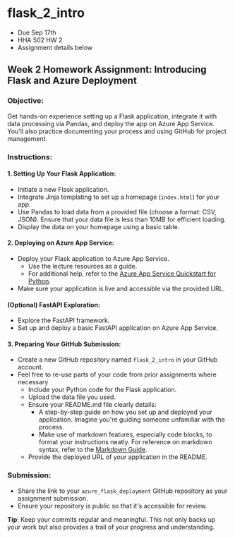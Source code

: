 # flask_2_intro
* Due Sep 17th
* HHA 502 HW 2
* Assignment details below

## **Week 2 Homework Assignment: Introducing Flask and Azure Deployment**

### **Objective**:
Get hands-on experience setting up a Flask application, integrate it with data processing via Pandas, and deploy the app on Azure App Service. You'll also practice documenting your process and using GitHub for project management.

### **Instructions**:

#### **1. Setting Up Your Flask Application**:
- Initiate a new Flask application.
- Integrate Jinja templating to set up a homepage (`index.html`) for your app.
- Use Pandas to load data from a provided file (choose a format: CSV, JSON). Ensure that your data file is less than 10MB for efficient loading.
- Display the data on your homepage using a basic table.

#### **2. Deploying on Azure App Service**:
- Deploy your Flask application to Azure App Service.
  - Use the lecture resources as a guide.
  - For additional help, refer to the [Azure App Service Quickstart for Python](https://learn.microsoft.com/en-us/azure/app-service/quickstart-python).
- Make sure your application is live and accessible via the provided URL.

#### **(Optional) FastAPI Exploration**:
- Explore the FastAPI framework.
- Set up and deploy a basic FastAPI application on Azure App Service.

#### **3. Preparing Your GitHub Submission**:
- Create a new GitHub repository named `flask_2_intro` in your GitHub account.
- Feel free to re-use parts of your code from prior assignments where necessary 
  - Include your Python code for the Flask application.
  - Upload the data file you used.
  - Ensure your README.md file clearly details:
    - A step-by-step guide on how you set up and deployed your application. Imagine you're guiding someone unfamiliar with the process.
    - Make use of markdown features, especially code blocks, to format your instructions neatly. For reference on markdown syntax, refer to the [Markdown Guide](https://www.markdownguide.org/basic-syntax/).
  - Provide the deployed URL of your application in the README.

### **Submission**:
- Share the link to your `azure_flask_deployment` GitHub repository as your assignment submission.
- Ensure your repository is public so that it's accessible for review.

**Tip**: Keep your commits regular and meaningful. This not only backs up your work but also provides a trail of your progress and understanding.
